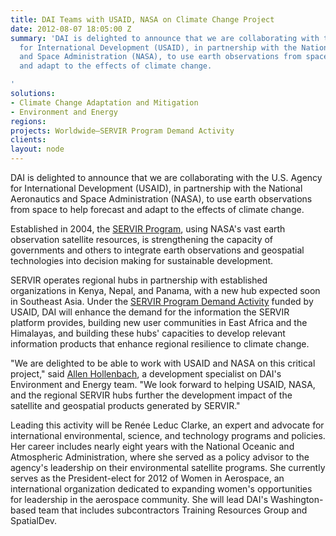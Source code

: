 ```yaml
---
title: DAI Teams with USAID, NASA on Climate Change Project
date: 2012-08-07 18:05:00 Z
summary: 'DAI is delighted to announce that we are collaborating with the U.S. Agency
  for International Development (USAID), in partnership with the National Aeronautics
  and Space Administration (NASA), to use earth observations from space to help forecast
  and adapt to the effects of climate change.

'
solutions:
- Climate Change Adaptation and Mitigation
- Environment and Energy
regions: 
projects: Worldwide—SERVIR Program Demand Activity
clients: 
layout: node
---
```


DAI is delighted to announce that we are collaborating with the U.S. Agency for International Development (USAID), in partnership with the National Aeronautics and Space Administration (NASA), to use earth observations from space to help forecast and adapt to the effects of climate change.

Established in 2004, the [SERVIR Program][1], using NASA's vast earth observation satellite resources, is strengthening the capacity of governments and others to integrate earth observations and geospatial technologies into decision making for sustainable development.

SERVIR operates regional hubs in partnership with established organizations in Kenya, Nepal, and Panama, with a new hub expected soon in Southeast Asia. Under the [SERVIR Program Demand Activity][2] funded by USAID, DAI will enhance the demand for the information the SERVIR platform provides, building new user communities in East Africa and the Himalayas, and building these hubs' capacities to develop relevant information products that enhance regional resilience to climate change.

"We are delighted to be able to work with USAID and NASA on this critical project," said [Allen Hollenbach][3], a development specialist on DAI's Environment and Energy team. "We look forward to helping USAID, NASA, and the regional SERVIR hubs further the development impact of the satellite and geospatial products generated by SERVIR."

Leading this activity will be Renée Leduc Clarke, an expert and advocate for international environmental, science, and technology programs and policies. Her career includes nearly eight years with the National Oceanic and Atmospheric Administration, where she served as a policy advisor to the agency's leadership on their environmental satellite programs. She currently serves as the President-elect for 2012 of Women in Aerospace, an international organization dedicated to expanding women's opportunities for leadership in the aerospace community. She will lead DAI's Washington-based team that includes subcontractors Training Resources Group and SpatialDev.

[1]: http://www.servirglobal.net
[2]: /our-work/projects/worldwide-servir-program-demand-activity
[3]: /who-we-are/our-team/allen-hollenbach
